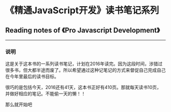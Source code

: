 # 《精通JavaScript开发》读书笔记系列
## Reading notes of 《Pro Javascript Development》

---

### 说明
这是关于这本书的一系列读书笔记，计划在2016年读完。因为这段时间，涉猎过很多书，但大都半途而废了。所以希望通过这种记笔记的方式来督促自己完成自己在今年里最后的读书目标。

很巧的是包括今天，2016还有41天，这本书正好有410页。那就每天读书10页，并做好相应的笔记。不能偷一天的懒！！

那么就开始吧
